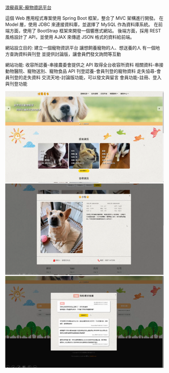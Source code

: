 [浪寵尋家-寵物資訊平台](https://animal-project.azurewebsites.net/)  

這個 Web 應用程式專案使用 Spring Boot 框架，整合了 MVC 架構進行開發。
在 Model 層，使用 JDBC 來連接資料庫，並選擇了 MySQL 作為資料庫系統。
在前端方面，使用了 BootStrap 框架來開發一個響應式網站。
後端方面，採用 REST 風格設計了 API，並使用 AJAX 來傳遞 JSON 格式的資料給前端。

網站設立目的:
建立一個寵物資訊平台
讓想飼養寵物的人、想送養的人
有一個地方查詢資料與刊登
並提供討論版，讓會員們發文詢問等互動

網站功能:
收容所認養-串接農委會提供之 API 取得全台收容所資料
相關資料-串接動物醫院、寵物送別、寵物食品 API
刊登認養-會員刊登的寵物資料
走失協尋-會員刊登的走失資料
交流天地-討論版功能，可以發文與留言
會員功能-註冊、登入與刊登功能

![image](https://github.com/Raiyou/animalAdopt/blob/main/.mvn/wrapper/index.png)
![image](https://github.com/Raiyou/animalAdopt/blob/main/.mvn/wrapper/info.png)
![image](https://github.com/Raiyou/animalAdopt/blob/main/.mvn/wrapper/forum.png)
